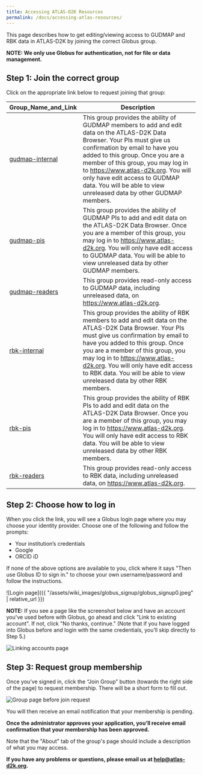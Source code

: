 ```yaml
---
title: Accessing ATLAS-D2K Resources
permalink: /docs/accessing-atlas-resources/
---
```


This page describes how to get editing/viewing access to GUDMAP and RBK data in ATLAS-D2K by joining the correct Globus group.

**NOTE: We only use Globus for authentication, not for file or data management.**

## Step 1: Join the correct group

Click on the appropriate link below to request joining that group:

| Group_Name_and_Link      | Description                                                                                                                                                                                                                                                                                                                                                                                                            |
|-----------------|-------------------------------------------------------------------------------------------------------------------------------------------------------------------------------------------------------------------------------------------------------------------------------------------------------------------------------------------------------------------------------------------------------------------|
| [gudmap-internal](https://app.globus.org/groups/a119dd36-216d-11e7-9140-22000b500e8d/about) | This group provides the ability of GUDMAP members to add and edit data on the ATLAS-D2K Data Browser. Your PIs must give us confirmation by email to have you added to this group.  Once you are a member of this group, you may log in to https://www.atlas-d2k.org. You will only have edit access to GUDMAP data. You will be able to view unreleased data by other GUDMAP members.|
| [gudmap-pis](https://app.globus.org/groups/75506072-3427-11e7-a8fe-22000b500e8d/about) | This group provides the ability of GUDMAP PIs to add and edit data on the ATLAS-D2K Data Browser. Once you are a member of this group, you may log in to https://www.atlas-d2k.org. You will only have edit access to GUDMAP data.  You will be able to view unreleased data by other GUDMAP members.|
| [gudmap-readers](https://app.globus.org/groups/d2d5f403-6237-11ed-a1d9-89dd5c223b7d/about) | This group provides read-only access to GUDMAP data, including unreleased data, on https://www.atlas-d2k.org. |
| [rbk-internal](https://app.globus.org/groups/54109e68-2626-11e7-9ad7-22000b74c0b7/about) | This group provides the ability of RBK members to add and edit data on the ATLAS-D2K Data Browser. Your PIs must give us confirmation by email to have you added to this group.  Once you are a member of this group, you may log in to https://www.atlas-d2k.org. You will only have edit access to RBK data. You will be able to view unreleased data by other RBK members. |
| [rbk-pis](https://app.globus.org/groups/617b83f0-4567-11e7-a48d-22000b100078/about) | This group provides the ability of RBK PIs to add and edit data on the ATLAS-D2K Data Browser. Once you are a member of this group, you may log in to https://www.atlas-d2k.org. You will only have edit access to RBK data.  You will be able to view unreleased data by other RBK members.|
| [rbk-readers](https://app.globus.org/groups/bf171a0d-6216-11ed-a6fc-ad4deb8212bc/about) | This group provides read-only access to RBK data, including unreleased data, on https://www.atlas-d2k.org. |

## Step 2: Choose how to log in

When you click the link, you will see a Globus login page where you may choose your identity provider. Choose one of the following and follow the prompts:

* Your institution’s credentials
* Google
* ORCID iD

If none of the above options are available to you,  click where it says "Then use Globus ID to sign in." to choose your own username/password and follow the instructions.

![Login page]({{ "/assets/wiki_images/globus_signup/globus_signup0.jpeg" | relative_url }})


**NOTE:** If you see a page like the screenshot below and have an account you've used before with Globus, go ahead and click "Link to existing account". If not, click "No thanks, continue." (Note that if you have logged into Globus before and login with the same credentials, you’ll skip directly to Step 5.)

![Linking accounts page](https://raw.githubusercontent.com/informatics-isi-edu/gudmap-rbk/master/wiki_images/globus_signup/globus_signup1_short.jpeg)

## Step 3: Request group membership

Once you’ve signed in, click the  “Join Group” button (towards the right side of the page) to request membership. There will be a short form to fill out.

![Group page before join request](https://raw.githubusercontent.com/informatics-isi-edu/gudmap-rbk/master/wiki_images/globus_signup/globus_signup4.jpeg)

You will then receive an email notification that your membership is pending.

**Once the administrator approves your application, you’ll receive email confirmation that your membership has been approved.**

Note that the "About" tab of the group's page should include a description of what you may access.

**If you have any problems or questions, please email us at help@atlas-d2k.org.**

